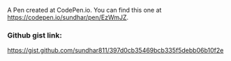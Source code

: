 A Pen created at CodePen.io. You can find this one at https://codepen.io/sundhar/pen/EzWmJZ.

 ### Github gist link:
 https://gist.github.com/sundhar811/397d0cb35469bcb335f5debb06b10f2e
